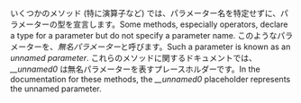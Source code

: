 <span data-ttu-id="b9d1a-101">いくつかのメソッド (特に演算子など) では、パラメーター名を特定せずに、パラメーターの型を宣言します。</span><span class="sxs-lookup"><span data-stu-id="b9d1a-101">Some methods, especially operators, declare a type for a parameter but do not specify a parameter name.</span></span> <span data-ttu-id="b9d1a-102">このようなパラメーターを、*無名パラメーター*と呼びます。</span><span class="sxs-lookup"><span data-stu-id="b9d1a-102">Such a parameter is known as an *unnamed parameter*.</span></span> <span data-ttu-id="b9d1a-103">これらのメソッドに関するドキュメントでは、*__unnamed0* は無名パラメーターを表すプレースホルダーです。</span><span class="sxs-lookup"><span data-stu-id="b9d1a-103">In the documentation for these methods, the *__unnamed0* placeholder represents the unnamed parameter.</span></span>